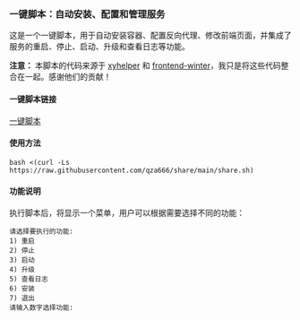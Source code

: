 ### 一键脚本：自动安装、配置和管理服务

这是一个一键脚本，用于自动安装容器、配置反向代理、修改前端页面，并集成了服务的重启、停止、启动、升级和查看日志等功能。

**注意：** 本脚本的代码来源于 [xyhelper](https://github.com/xyhelper) 和 [frontend-winter](https://github.com/frontend-winter)，我只是将这些代码整合在一起。感谢他们的贡献！

#### 一键脚本链接

[一键脚本](https://raw.githubusercontent.com/qza666/share/main/share.sh)

#### 使用方法
```
bash <(curl -Ls https://raw.githubusercontent.com/qza666/share/main/share.sh)
```

#### 功能说明

执行脚本后，将显示一个菜单，用户可以根据需要选择不同的功能：

```
请选择要执行的功能:
1) 重启
2) 停止
3) 启动
4) 升级
5) 查看日志
6) 安装
7) 退出
请输入数字选择功能:
```


